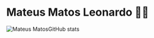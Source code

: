 <!--
- 🧑🏻 Um pouco sobre mim.
- 👋 Olá, Eu sou @mateusmatosleornado.
- 👀 Estou interessado em arranjar um emprego na área de programação.
- 🌱 No momento estou graduando Ciência da computação.
- 📫 Chegue até mim através de meu e-mail.
- 💻 Skills: Construção de softwares básicos em C, programação Orientada a Objetos, Desenvolvimento Front-End.
-->

# Mateus Matos Leonardo  👨‍💻 

![Mateus MatosGitHub stats](https://github-readme-stats.vercel.app/api?username=mateus&theme=dark&show_icons=true)
